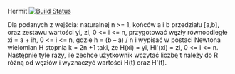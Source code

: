 Hermit [![Build Status](https://travis-ci.org/mklemarczyk/MetodyObliczeniowe.svg?branch=master)](https://travis-ci.org/mklemarczyk/MetodyObliczeniowe)

Dla podanych z wejścia: naturalnej n >= 1, końców a i b przedziału [a,b], oraz zestawu wartości yi, zi, 0 <= i <= n, przygotować węzły równoodległe xi = a + ih, 0 <= i <= n, gdzie h = (b – a) / n i wypisać w postaci Newtona wielomian H stopnia k = 2n +1 taki, że H(xi) = yi, Hi'(xi) = zi, 0 <= i <= n. 
Następnie tyle razy, ile zechce użytkownik wczytać liczbę t należy do R różną od węzłów i wyznaczyć wartości H(t) oraz H'(t).
